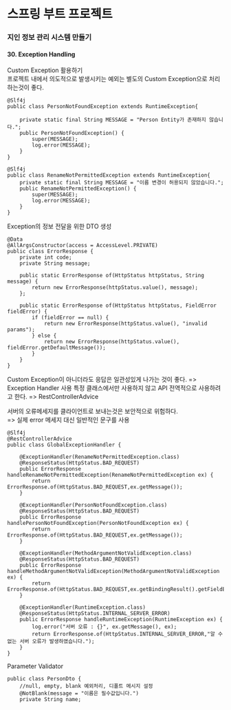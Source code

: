 # 스프링 부트 프로젝트
### 지인 정보 관리 시스템 만들기  

#### 30. Exception Handling     

Custom Exception 활용하기   
프로젝트 내에서 의도적으로 발생시키는 예외는 별도의 Custom Exception으로 처리하는것이 좋다.  

```
@Slf4j
public class PersonNotFoundException extends RuntimeException{

    private static final String MESSAGE = "Person Entity가 존재하지 않습니다.";
    public PersonNotFoundException() {
        super(MESSAGE);
        log.error(MESSAGE);
    }
}
```
```
@Slf4j
public class RenameNotPermittedException extends RuntimeException{
    private static final String MESSAGE = "이름 변경이 허용되지 않았습니다.";
    public RenameNotPermittedException() {
        super(MESSAGE);
        log.error(MESSAGE);
    }
}
```

Exception의 정보 전달을 위한 DTO 생성
```
@Data
@AllArgsConstructor(access = AccessLevel.PRIVATE)
public class ErrorResponse {
    private int code;
    private String message;

    public static ErrorResponse of(HttpStatus httpStatus, String message) {
        return new ErrorResponse(httpStatus.value(), message);
    };

    public static ErrorResponse of(HttpStatus httpStatus, FieldError fieldError) {
        if (fieldError == null) {
            return new ErrorResponse(httpStatus.value(), "invalid params");
        } else {
            return new ErrorResponse(httpStatus.value(), fieldError.getDefaultMessage());
        }
    }
}
```


Custom Exception이 아니더라도 응답은 일관성있게 나가는 것이 좋다.
=> Exception Handler 사용
특정 클래스에서만 사용하지 않고 API 전역적으로 사용하려고 한다.
=> RestControllerAdvice

서버의 오류메세지를 클라이언트로 보내는것은 보안적으로 위험하다.  
=> 실제 error 메세지 대신 일반적인 문구를 사용

```
@Slf4j
@RestControllerAdvice
public class GlobalExceptionHandler {

    @ExceptionHandler(RenameNotPermittedException.class)
    @ResponseStatus(HttpStatus.BAD_REQUEST)
    public ErrorResponse handleRenameNotPermittedException(RenameNotPermittedException ex) {
        return ErrorResponse.of(HttpStatus.BAD_REQUEST,ex.getMessage());
    }

    @ExceptionHandler(PersonNotFoundException.class)
    @ResponseStatus(HttpStatus.BAD_REQUEST)
    public ErrorResponse handlePersonNotFoundException(PersonNotFoundException ex) {
        return ErrorResponse.of(HttpStatus.BAD_REQUEST,ex.getMessage());
    }

    @ExceptionHandler(MethodArgumentNotValidException.class)
    @ResponseStatus(HttpStatus.BAD_REQUEST)
    public ErrorResponse handleMethodArgumentNotValidException(MethodArgumentNotValidException ex) {
        return ErrorResponse.of(HttpStatus.BAD_REQUEST,ex.getBindingResult().getFieldError());
    }

    @ExceptionHandler(RuntimeException.class)
    @ResponseStatus(HttpStatus.INTERNAL_SERVER_ERROR)
    public ErrorResponse handleRuntimeException(RuntimeException ex) {
        log.error("서버 오류 : {}", ex.getMessage(), ex);
        return ErrorResponse.of(HttpStatus.INTERNAL_SERVER_ERROR,"알 수 없는 서버 오류가 발생하였습니다.");
    }
}
```   
    
Parameter Validator
```
public class PersonDto {
    //null, empty, blank 예외처리, 디폴트 메시지 설정
    @NotBlank(message = "이름은 필수값입니다.")
    private String name;
```
    
    